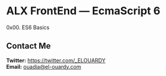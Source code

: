 # ALX FrontEnd — EcmaScript 6

0x00. ES6 Basics

## Contact Me

**Twitter:** https://twitter.com/_ELOUARDY \
**Email:** ouadia@el-ouardy.com
